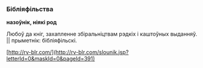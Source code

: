 ### Бібліяфільства
**назоўнік, ніякі род**

Любоў да кніг, захапленне збіральніцтвам рэдкіх і каштоўных выданняў. || прыметнік: бібліяфільскі.

<a rel="author">[http://rv-blr.com/](http://rv-blr.com/slounik.jsp?letterId=0&maskId=0&pageId=391)</a>
